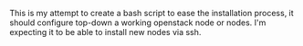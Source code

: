 This is my attempt to create a bash script to ease the installation process, it should configure top-down a working openstack node or nodes.
I'm expecting it to be able to install new nodes via ssh.
